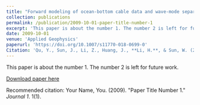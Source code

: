 ```yaml
---
title: "Forward modeling of ocean-bottom cable data and wave-mode separation in fluid–solid elastic media with irregular seabed"
collection: publications
permalink: /publication/2009-10-01-paper-title-number-1
excerpt: 'This paper is about the number 1. The number 2 is left for future work.'
date: 2009-10-01
venue: 'Applied Geophysics'
paperurl: 'https://doi.org/10.1007/s11770-018-0699-0'
Citation: 'Qu, Y., Sun, J., Li, Z., Huang, J., **Li, H.**, & Sun, W. (2018). Forward modeling of ocean-bottom cable data and wave-mode separation in fluid–solid elastic media with irregular seabed. <i>Applied Geophysics</i>,15(3-4), 432-447.'
---
```

This paper is about the number 1. The number 2 is left for future work.

[Download paper here](https://doi.org/10.1007/s11770-018-0699-0)

Recommended citation: Your Name, You. (2009). "Paper Title Number 1." <i>Journal 1</i>. 1(1).

